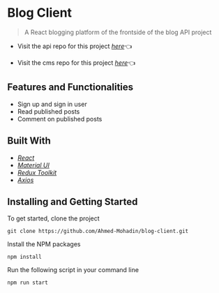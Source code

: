 # Blog Client

> A React blogging platform of the frontside of the blog API project

- Visit the api repo for this project [_here_](https://github.com/Ahmed-Mohadin/blog-api)👈

- Visit the cms repo for this project [_here_](https://github.com/Ahmed-Mohadin/blog-cms)👈

## Features and Functionalities

- Sign up and sign in user
- Read published posts
- Comment on published posts

## Built With

- [_React_](https://reactjs.org/)
- [_Material UI_](https://mui.com/)
- [_Redux Toolkit_](https://react-redux.js.org/)
- [_Axios_](https://axios-http.com/)

## Installing and Getting Started

To get started, clone the project

```
git clone https://github.com/Ahmed-Mohadin/blog-client.git
```

Install the NPM packages

```
npm install
```

Run the following script in your command line

```
npm run start
```
